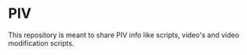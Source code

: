 # PIV
This repository is meant to share PIV info like scripts, video's and video modification scripts.
